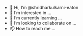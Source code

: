 - 👋 Hi, I’m @shridharkulkarni-eaton
- 👀 I’m interested in ...
- 🌱 I’m currently learning ...
- 💞️ I’m looking to collaborate on ...
- 📫 How to reach me ...

<!---
shridharkulkarni-eaton/shridharkulkarni-eaton is a ✨ special ✨ repository because its `README.md` (this file) appears on your GitHub profile.
You can click the Preview link to take a look at your changes.
--->
